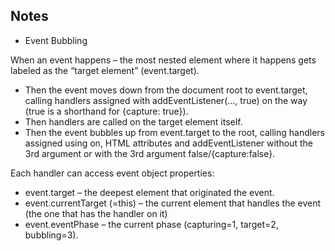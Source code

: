 ## Notes

- Event Bubbling

When an event happens – the most nested element where it happens gets labeled as the “target element” (event.target).

  - Then the event moves down from the document root to event.target, calling handlers assigned with addEventListener(..., true) on the way (true is a shorthand for {capture: true}).
  - Then handlers are called on the target element itself.
  - Then the event bubbles up from event.target to the root, calling handlers assigned using on<event>, HTML attributes and addEventListener without the 3rd argument or with the 3rd argument false/{capture:false}.

Each handler can access event object properties:

  - event.target – the deepest element that originated the event.
  - event.currentTarget (=this) – the current element that handles the event (the one that has the handler on it)
  - event.eventPhase – the current phase (capturing=1, target=2, bubbling=3).
